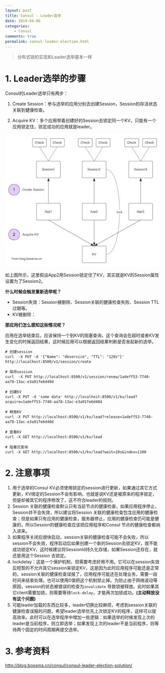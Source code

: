 ```yaml
---
layout: post
title: Consul - Leader选举
date: 2019-04-06
categories:
    - Consul
comments: true
permalink: consul-leader-election.html
---
```


> 分布式锁的实现和Leader选举基本一样

# 1. Leader选举的步骤

Consul的Leader选举只有两步：

1. Create Session：参与选举的应用分别去创建Session，Session的存活状态关联到健康检查。

2. Acquire KV：多个应用带着创建好的Session去锁定同一个KV，只能有一个应用锁定住，锁定成功的应用就是leader。

![](/assets/images/posts/consul/consul-leader-election-1.jpg)

如上图所示，这里假设App2用Session锁定住了KV，其实就是KV的Session属性设置为了Session2。

**什么时候会触发重新选举呢？**

- Session失效：Session被删除、Session关联的健康检查失败、Session TTL过期等。
- KV被删除：

**那应用们怎么感知这些情况呢？**

应用在选举结束后，应该保持一个到KV的阻塞查询，这个查询会在超时或者KV发生变化的时候返回结果，这时候应用可以根据返回结果判断是否发起新的选举。

```
# 创建session
curl  -X PUT -d '{"Name": "dbservice", "TTL": "120s"}' http://localhost:8500/v1/session/create

# 保持session
curl  -X PUT http://localhost:8500/v1/session/renew/1adeff53-7740-aa78-13ac-e3a91fe6d40d

# 创建KV
curl -X PUT -d 'some data' http://localhost:8500/v1/kv/lead?acquire=1adeff53-7740-aa78-13ac-e3a91fe6d40d

# 释放KV
curl -X PUT http://localhost:8500/v1/kv/lead?release=1adeff53-7740-aa78-13ac-e3a91fe6d40d

# 查看KV
curl -X GET http://localhost:8500/v1/kv/lead

# 阻塞式查询
curl -X GET http://localhost:8500/v1/kv/lead?wait=10s&index=1100
```

# 2. 注意事项

1. 用于选举的Consul KV必须使用锁定的session进行更新，如果通过其它方式更新，KV绑定的Session不会有影响，也就是说KV还是被原来的程序锁定，但是却被其它的程序修改了，这不符合leader的规则。
2. Session 关联的健康检查默认只有当前节点的健康检查，如果应用程序停止，Session并不会失效，所以建议将Session  关联的健康检查包含应用的健康检查；但是如果只有应用的健康检查，服务器停止，应用的健康检查仍可能是健康的，所以Session的健康检查应该把应用程序和Consul 节点的健康检查都纳入进来。
3. 如果程序关闭后很快启动，session关联的健康检查可能不会失败，所以session不会失效，程序启动后如果创建一个新的Session去锁定KV，就不能成功锁定KV，这时候建议将SessionId持久化存储，如果Session还存在，就还是用这个Session 去锁定。
4. lockdelay：这是一个保护机制，但需要考虑好用不用。它可以在session失效后短暂的不允许其它session来锁定KV，这是因为此时应用程序可能还是正常的，session关联的健康检查误报了，应用程序可能还在处理业务，需要一段时间来结束处理。也可以使用0值把这个机制禁止掉。为防止由于网络波动等原因，session的状态被错误的检查为`invalidate` 导致锁被释放。此时如果其它client需要加锁，则需要等待`lock-delay`，才能再次加锁成功。**(主动释放没有这个问题)**
5. 可能leader加载的东西比较多，leader切换比较麻烦，考虑到session关联的健康检查误报的问题，希望leader选举优先上次锁定KV的程序，这样可以提高效率。此时可以在选举程序中增加一些逻辑：如果选举的时候发现上次的leader是当前程序，则立即选举；如果发现上次的leader不是当前程序，则等待两个固定的时间周期再提交选举。

# 3. 参考资料

http://blog.bossma.cn/consul/consul-leader-election-solution/